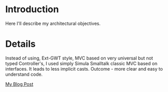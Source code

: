 # Introduction #

Here I'll describe my architectural objectives.


# Details #

Instead of using, Ext-GWT style, MVC based on very universal but not typed Controller's, I used simply Simula Smalltalk classic MVC based on interfaces. It leads to less implicit casts. Outcome - more clear and easy to understand code.

[My Blog Post](http://iskandaronsoftware.blogspot.com/2008/11/architecture-introduction-here-ill.html)